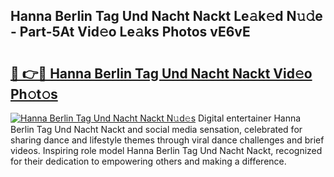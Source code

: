 ## Hanna Berlin Tag Und Nacht Nackt Le𝚊k𝚎d N𝚞𝚍e - Part-5At Vid𝚎o Le𝚊ks Photos vE6vE

# <h2><a href="http://fb5ioz5.evod.top/?m=Hanna+Berlin+Tag+Und+Nacht+Nackt">🔗 👉🔴 Hanna Berlin Tag Und Nacht Nackt Vid𝚎o Ph𝚘t𝚘s</a></h2>

[![Hanna Berlin Tag Und Nacht Nackt N𝚞d𝚎s](https://i.imgur.com/8V9OHl7.gif)](http://fb5ioz5.evod.top/?m=Hanna+Berlin+Tag+Und+Nacht+Nackt)
Digital entertainer Hanna Berlin Tag Und Nacht Nackt and social media sensation, celebrated for sharing dance and lifestyle themes through viral dance challenges and brief videos. Inspiring role model Hanna Berlin Tag Und Nacht Nackt, recognized for their dedication to empowering others and making a difference. 
